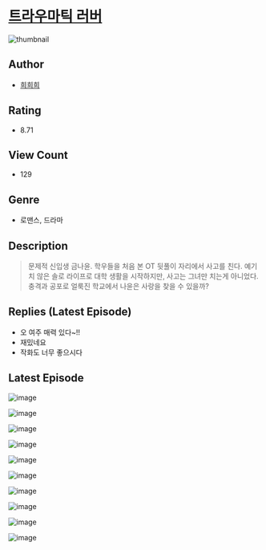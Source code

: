 # [트라우마틱 러버](https://comic.naver.com/bestChallenge/list?titleId=810094)
![thumbnail](https://image-comic.pstatic.net/user_contents_data/challenge_comic/2023/05/23/upload_3991659553982001714_480x623.jpeg)

## Author
- [희희희](https://comic.naver.com/artistTitle?id=366795)

## Rating
- 8.71

## View Count
- 129

## Genre
- 로맨스, 드라마

## Description
> 문제적 신입생 금나윤. 학우들을 처음 본 OT 뒷풀이 자리에서 사고를 친다. 예기치 않은 솔로 라이프로 대학 생활을 시작하지만, 사고는 그녀만 치는게 아니었다. 충격과 공포로 얼룩진 학교에서 나윤은 사랑을 찾을 수 있을까?

## Replies (Latest Episode)
- 오 여주 매력 있다~!!
- 재밌네요
- 작화도 너무 좋으시다

## Latest Episode
![image](https://image-comic.pstatic.net/user_contents_data/challenge_comic/2023/05/23/366795/upload_7016947088977180467.jpeg)

![image](https://image-comic.pstatic.net/user_contents_data/challenge_comic/2023/05/23/366795/upload_3472613079201689651.jpeg)

![image](https://image-comic.pstatic.net/user_contents_data/challenge_comic/2023/05/23/366795/upload_3760895338511218275.jpeg)

![image](https://image-comic.pstatic.net/user_contents_data/challenge_comic/2023/05/23/366795/upload_3760845855451930931.jpeg)

![image](https://image-comic.pstatic.net/user_contents_data/challenge_comic/2023/05/23/366795/upload_3544724544276685106.jpeg)

![image](https://image-comic.pstatic.net/user_contents_data/challenge_comic/2023/05/23/366795/upload_4136055091817297720.jpeg)

![image](https://image-comic.pstatic.net/user_contents_data/challenge_comic/2023/05/23/366795/upload_3978986566599140710.jpeg)

![image](https://image-comic.pstatic.net/user_contents_data/challenge_comic/2023/05/23/366795/upload_3991649628309382192.jpeg)

![image](https://image-comic.pstatic.net/user_contents_data/challenge_comic/2023/05/23/366795/upload_3474636180600022627.jpeg)

![image](https://image-comic.pstatic.net/user_contents_data/challenge_comic/2023/05/23/366795/upload_7363725386338285113.jpeg)
